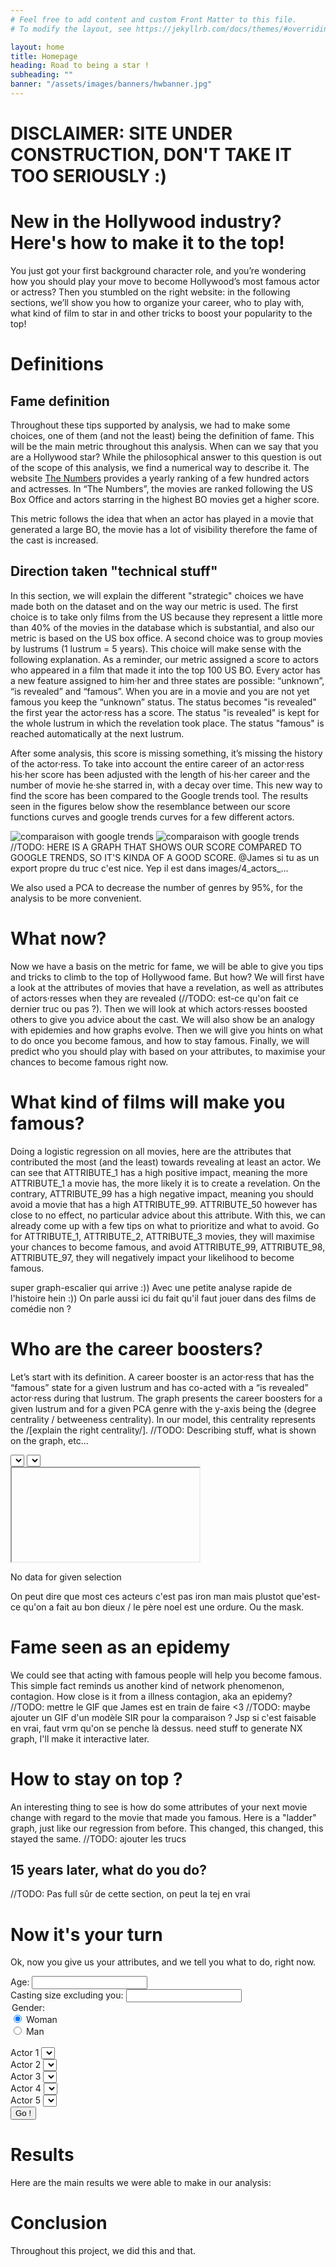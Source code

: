 ```yaml
---
# Feel free to add content and custom Front Matter to this file.
# To modify the layout, see https://jekyllrb.com/docs/themes/#overriding-theme-defaults

layout: home
title: Homepage
heading: Road to being a star !
subheading: ""
banner: "/assets/images/banners/hwbanner.jpg"
---
```


# DISCLAIMER: SITE UNDER CONSTRUCTION, DON'T TAKE IT TOO SERIOUSLY :)

# New in the Hollywood industry? Here's how to make it to the top!

You just got your first background character role, and you’re wondering how you should play your move to become 
Hollywood’s most famous actor or actress? Then you stumbled on the right website: in the following sections, we’ll 
show you how to organize your career, who to play with, what kind of film to star in and other tricks to boost your 
popularity to the top!


# Definitions

## Fame definition

Throughout these tips supported by analysis, we had to make some choices, one of them (and not the least) being the definition of fame. This will be the main metric throughout this analysis. When can we say that you are a Hollywood star? While the philosophical answer to this question is out of the scope of this analysis, we find a numerical way to describe it. The website [The Numbers](https://www.the-numbers.com/box-office-star-records/domestic/yearly-acting/) provides a yearly ranking of a few hundred actors and actresses. In “The Numbers”, the movies are ranked following the US Box Office and actors starring in the highest BO movies get a higher score.

This metric follows the idea that when an actor has played in a movie that generated a large BO, the movie has a lot of visibility therefore the fame of the cast is increased. 


## Direction taken "technical stuff"

In this section, we will explain the different "strategic" choices we have made both on the dataset and on the way our metric is used.
The first choice is to take only films from the US because they represent a little more than 40% of the movies in the database which is substantial, and also our metric is based on the US box office. A second choice was to group movies by lustrums (1 lustrum = 5 years). This choice will make sense with the following explanation.
As a reminder, our metric assigned a score to actors who appeared in a film that made it into the top 100 US BO. Every actor has a new feature assigned to him·her and three states are possible: “unknown”, “is revealed” and “famous”. When you are in a movie and you are not yet famous you keep the “unknown” status. The status becomes "is revealed" the first year the actor·ress has a score. The status "is revealed" is kept for the whole lustrum in which the revelation took place. The status "famous" is reached automatically at the next lustrum.

After some analysis, this score is missing something, it’s missing the history of the actor·ress. To take into account the entire career of an actor·ress his·her score has been adjusted with the length of his·her career and the number of movie he·she starred in, with a decay over time.
This new way to find the score has been compared to the Google trends tool. The results seen in the figures below show the resemblance between our score functions curves and google trends curves for a few different actors.

<img src="assets/images/img/trends.svg" alt="comparaison with google trends"/>
<img src="assets/images/img/score.svg" alt="comparaison with google trends"/>
//TODO: HERE IS A GRAPH THAT SHOWS OUR SCORE COMPARED TO GOOGLE TRENDS, SO IT'S KINDA OF A GOOD SCORE.
@James si tu as un export propre du truc c'est nice. Yep il est dans images/4_actors_...

We also used a PCA to decrease the number of genres by 95%, for the analysis to be more convenient. 


# What now?

Now we have a basis on the metric for fame, we will be able to give you tips and tricks to climb to the top of Hollywood fame. But how? We will first have a look at the attributes of movies that have a revelation, as well as attributes of actors·resses when they are revealed (//TODO: est-ce qu'on fait ce dernier truc ou pas ?). Then we will look at which actors·resses boosted others to give you advice about the cast. We will also show be an analogy with epidemies and how graphs evolve. Then we will give you hints on what to do once you become famous, and how to stay famous. Finally, we will predict who you should play with based on your attributes, to maximise your chances to become famous right now.


# What kind of films will make you famous?

Doing a logistic regression on all movies, here are the attributes that contributed the most (and the least) towards revealing at least an actor. We can see that ATTRIBUTE_1 has a high positive impact, meaning the more ATTRIBUTE_1 a movie has, the more likely it is to create a revelation. On the contrary, ATTRIBUTE_99 has a high negative impact, meaning you should avoid a movie that has a high ATTRIBUTE_99. ATTRIBUTE_50 however has close to no effect, no particular advice about this attribute.
With this, we can already come up with a few tips on what to prioritize and what to avoid. Go for ATTRIBUTE_1, ATTRIBUTE_2, ATTRIBUTE_3 movies, they will maximise your chances to become famous, and avoid ATTRIBUTE_99, ATTRIBUTE_98, ATTRIBUTE_97, they will negatively impact your likelihood to become famous.

super graph-escalier qui arrive :)) Avec une petite analyse rapide de l'histoire hein :))
On parle aussi ici du fait qu'il faut jouer dans des films de comédie non ?


# Who are the career boosters?

Let’s start with its definition. A career booster is an actor·ress that has the “famous” state for a given lustrum and has co-acted with a “is revealed” actor·ress during that lustrum. The graph presents the career boosters for a given lustrum and for a given PCA genre with the y-axis being the (degree centrality  / betweeness centrality).
In our model, this centrality represents the /[explain the right centrality/].
//TODO: Describing stuff, what is shown on the graph, etc...

<div id="img-container" class="img-container">
    <div class="mb2">
        <select id="s_year" onchange="update_current_hist()"></select>
        <select id="s_genre" onchange="update_current_hist()"></select>
    </div>
    <iframe id="hist_booster">No available data</iframe>
    <p id="hist_error">No data for given selection</p>
</div>

On peut dire que most ces acteurs c'est pas iron man mais plustot que'est-ce qu'on a fait au bon dieux / 
le père noel est une ordure. Ou the mask.

# Fame seen as an epidemy
We could see that acting with famous people will help you become famous. This simple fact reminds us another kind of network phenomenon, contagion. How close is it from a illness contagion, aka an epidemy?
//TODO: mettre le GIF que James est en train de faire <3
//TODO: maybe ajouter un GIF d'un modèle SIR pour la comparaison ?
Jsp si c'est faisable en vrai, faut vrm qu'on se penche là dessus. need stuff to generate NX graph, I'll make it 
interactive later.

# How to stay on top ?
An interesting thing to see is how do some attributes of your next movie change with regard to the movie that made you famous. Here is a "ladder" graph, just like our regression from before. This changed, this changed, this stayed the same. //TODO: ajouter les trucs


## 15 years later, what do you do?
//TODO: Pas full sûr de cette section, on peut la tej en vrai

# Now it's your turn
Ok, now you give us your attributes, and we tell you what to do, right now.

<div class="mb2">
    <div class="mb2" id="personal_selector">
        <label for="age">Age: </label>
        <input type="number" id="age" min="0" default="0"/>    
        <br/>
        <label for="total_actors">Casting size excluding you:</label>
        <input type="number" id="total_actors" min="1" default="0"/>
        <legend>Gender:</legend>
        <div>
          <input type="radio" id="gender" name="drone" value="1"
                 checked>
          <label for="huey">Woman</label>
        </div>
        <div>
          <input type="radio" id="is_male" name="drone" value="0">
          <label for="dewey">Man</label>
        </div>
        <br/>
        <label for="actor1">Actor 1</label>
        <select id="actor1">
        </select>    
        <br/>
        <label for="actor2">Actor 2</label>
        <select id="actor2">
        </select>    
        <br/>
        <label for="actor3">Actor 3</label>
        <select id="actor3">
        </select>    
        <br/>
        <label for="actor4">Actor 4</label>
        <select id="actor4">
        </select>    
        <br/>
        <label for="actor5">Actor 5</label>
        <select id="actor5">
        </select>
    </div>
    <button onclick="predict_score()" class="nice_button">Go !</button><br/>
    <p id="predicted_chances"></p>
</div>


# Results
Here are the main results we were able to make in our analysis:

# Conclusion
Throughout this project, we did this and that.

<script src="assets/js/lin_reg.js"></script>
<script src="assets/js/actor_list.js"></script>
<script src="assets/js/index.js"></script>
<link rel="stylesheet" href="assets/css/custom.css"/>
